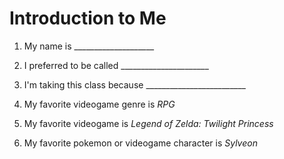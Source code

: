 # Introduction to Me

1. My name is ____________________

1. I preferred to be called ______________________

1. I'm taking this class because _________________________

1. My favorite videogame genre is *RPG*

1. My favorite videogame is *Legend of Zelda: Twilight Princess*

1. My favorite pokemon or videogame character is *Sylveon*
